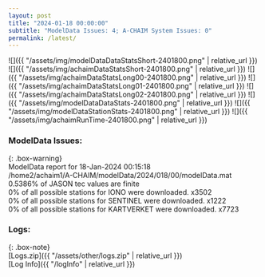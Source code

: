 ```yaml
---
layout: post
title: "2024-01-18 00:00:00"
subtitle: "ModelData Issues: 4; A-CHAIM System Issues: 0"
permalink: /latest/
---
```


![]({{ "/assets/img/modelDataDataStatsShort-2401800.png" | relative_url }})
![]({{ "/assets/img/achaimDataStatsShort-2401800.png" | relative_url }})
![]({{ "/assets/img/achaimDataStatsLong00-2401800.png" | relative_url }})
![]({{ "/assets/img/achaimDataStatsLong01-2401800.png" | relative_url }})
![]({{ "/assets/img/achaimDataStatsLong02-2401800.png" | relative_url }})
![]({{ "/assets/img/modelDataDataStats-2401800.png" | relative_url }})
![]({{ "/assets/img/modelDataStationStats-2401800.png" | relative_url }})
![]({{ "/assets/img/achaimRunTime-2401800.png" | relative_url }})


### ModelData Issues:  
  
{: .box-warning}  
 ModelData report for 18-Jan-2024 00:15:18   
 /home2/achaim1/A-CHAIM/modelData/2024/018/00/modelData.mat   
 0.5386% of JASON tec values are finite   
 0% of all possible stations for IONO were downloaded. x3502   
 0% of all possible stations for SENTINEL were downloaded. x1222   
 0% of all possible stations for KARTVERKET were downloaded. x7723   
  


### Logs:  
  
{: .box-note}  
[Logs.zip]({{ "/assets/other/logs.zip" | relative_url }})  
[Log Info]({{ "/logInfo" | relative_url }})  
